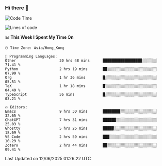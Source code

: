 ### Hi there 👋

<!--
**nicehiro/nicehiro** is a ✨ _special_ ✨ repository because its `README.md` (this file) appears on your GitHub profile.

Here are some ideas to get you started:

- 🔭 I’m currently working on ...
- 🌱 I’m currently learning ...
- 👯 I’m looking to collaborate on ...
- 🤔 I’m looking for help with ...
- 💬 Ask me about ...
- 📫 How to reach me: ...
- 😄 Pronouns: ...
- ⚡ Fun fact: ...
-->

<!--START_SECTION:waka-->
![Code Time](http://img.shields.io/badge/Code%20Time-726%20hrs%2031%20mins-blue)

![Lines of code](https://img.shields.io/badge/From%20Hello%20World%20I%27ve%20Written-1.7%20million%20lines%20of%20code-blue)

📊 **This Week I Spent My Time On** 

```text
🕑︎ Time Zone: Asia/Hong_Kong

💬 Programming Languages: 
Other                    20 hrs 48 mins      ██████████████████░░░░░░░   71.41 % 
Python                   2 hrs 19 mins       ██░░░░░░░░░░░░░░░░░░░░░░░   07.99 % 
Org                      1 hr 36 mins        █░░░░░░░░░░░░░░░░░░░░░░░░   05.51 % 
TeX                      1 hr 18 mins        █░░░░░░░░░░░░░░░░░░░░░░░░   04.49 % 
TypeScript               56 mins             █░░░░░░░░░░░░░░░░░░░░░░░░   03.21 % 

🔥 Editors: 
Emacs                    9 hrs 30 mins       ████████░░░░░░░░░░░░░░░░░   32.65 % 
ChatGPT                  7 hrs 31 mins       ██████░░░░░░░░░░░░░░░░░░░   25.83 % 
Ghostty                  5 hrs 26 mins       █████░░░░░░░░░░░░░░░░░░░░   18.69 % 
VS Code                  2 hrs 59 mins       ███░░░░░░░░░░░░░░░░░░░░░░   10.29 % 
Zotero                   2 hrs 44 mins       ██░░░░░░░░░░░░░░░░░░░░░░░   09.41 % 
```


 Last Updated on 12/06/2025 01:26:22 UTC
<!--END_SECTION:waka-->
